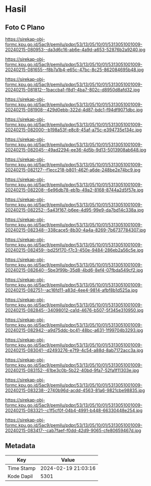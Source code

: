 # Hasil

## Foto C Plano

https://sirekap-obj-formc.kpu.go.id/5ac9/pemilu/pdpr/53/13/05/10/01/5313051001009-20240215-080953--da3d6c16-ab6e-4a9d-a653-52876b2a9240.jpg

https://sirekap-obj-formc.kpu.go.id/5ac9/pemilu/pdpr/53/13/05/10/01/5313051001009-20240215-081655--f8b7a1b4-e65c-47bc-8c25-862084695b48.jpg

https://sirekap-obj-formc.kpu.go.id/5ac9/pemilu/pdpr/53/13/05/10/01/5313051001009-20240215-081812--1baccba1-f8d1-4ba7-802c-d8950d8afd32.jpg

https://sirekap-obj-formc.kpu.go.id/5ac9/pemilu/pdpr/53/13/05/10/01/5313051001009-20240215-081908--429d0ebb-322d-4d87-bdc1-f94df9071dbc.jpg

https://sirekap-obj-formc.kpu.go.id/5ac9/pemilu/pdpr/53/13/05/10/01/5313051001009-20240215-082000--b198a53f-e8c8-45af-a75c-e394735e134c.jpg

https://sirekap-obj-formc.kpu.go.id/5ac9/pemilu/pdpr/53/13/05/10/01/5313051001009-20240215-082045--49ad2294-ee36-4d5b-9d13-5013908ab648.jpg

https://sirekap-obj-formc.kpu.go.id/5ac9/pemilu/pdpr/53/13/05/10/01/5313051001009-20240215-082127--f1ecc218-b801-462f-a6de-248be2e74bc9.jpg

https://sirekap-obj-formc.kpu.go.id/5ac9/pemilu/pdpr/53/13/05/10/01/5313051001009-20240215-082208--6e96db78-eb1b-49a2-8168-8744a2d5f57e.jpg

https://sirekap-obj-formc.kpu.go.id/5ac9/pemilu/pdpr/53/13/05/10/01/5313051001009-20240215-082252--5a43f167-b6ee-4d95-99e9-da7bd14c338a.jpg

https://sirekap-obj-formc.kpu.go.id/5ac9/pemilu/pdpr/53/13/05/10/01/5313051001009-20240215-082348--338cace5-8b30-4a4a-8269-7b6737784307.jpg

https://sirekap-obj-formc.kpu.go.id/5ac9/pemilu/pdpr/53/13/05/10/01/5313051001009-20240215-082459--bd25f170-f7c3-450e-9484-286eb2a56c5e.jpg

https://sirekap-obj-formc.kpu.go.id/5ac9/pemilu/pdpr/53/13/05/10/01/5313051001009-20240215-082640--5be3f99b-35d8-4bd6-8ef4-07fbda549cf2.jpg

https://sirekap-obj-formc.kpu.go.id/5ac9/pemilu/pdpr/53/13/05/10/01/5313051001009-20240215-082751--ac16fd11-a83d-4ee4-9814-afbf8b1d525a.jpg

https://sirekap-obj-formc.kpu.go.id/5ac9/pemilu/pdpr/53/13/05/10/01/5313051001009-20240215-082845--34098012-ca1d-4676-b507-5f345e310950.jpg

https://sirekap-obj-formc.kpu.go.id/5ac9/pemilu/pdpr/53/13/05/10/01/5313051001009-20240215-082942--a9d75ddc-bc41-48bc-a631-1f99704b3293.jpg

https://sirekap-obj-formc.kpu.go.id/5ac9/pemilu/pdpr/53/13/05/10/01/5313051001009-20240215-083041--d2493276-e7f9-4c54-a88d-8ab7172acc3a.jpg

https://sirekap-obj-formc.kpu.go.id/5ac9/pemilu/pdpr/53/13/05/10/01/5313051001009-20240215-083152--61be3c0b-5b22-40bd-9fa7-52fa1f11303e.jpg

https://sirekap-obj-formc.kpu.go.id/5ac9/pemilu/pdpr/53/13/05/10/01/5313051001009-20240215-083238--2740b96d-acdd-4563-81a6-9821cbe98835.jpg

https://sirekap-obj-formc.kpu.go.id/5ac9/pemilu/pdpr/53/13/05/10/01/5313051001009-20240215-083321--c1f5cf0f-04b4-4991-b448-66330448e254.jpg

https://sirekap-obj-formc.kpu.go.id/5ac9/pemilu/pdpr/53/13/05/10/01/5313051001009-20240215-083417--cab7faef-f0dd-42d9-9065-cfe80659467d.jpg


## Metadata

| Key        | Value               |
| ---------- | ------------------- |
| Time Stamp | 2024-02-19 21:03:16 |
| Kode Dapil | 5301                |




